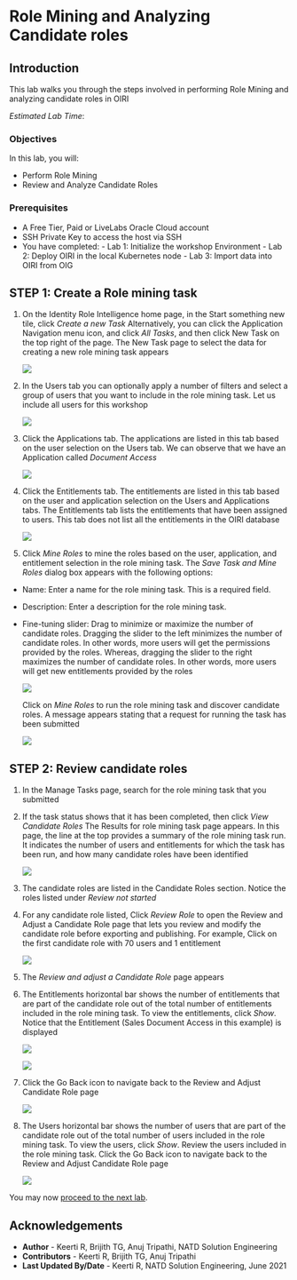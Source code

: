 # Role Mining and Analyzing Candidate roles

## Introduction

This lab walks you through the steps involved in performing Role Mining and analyzing candidate roles in OIRI

*Estimated Lab Time*:

### Objectives

In this lab, you will:
* Perform Role Mining
* Review and Analyze Candidate Roles

### Prerequisites

* A Free Tier, Paid or LiveLabs Oracle Cloud account
* SSH Private Key to access the host via SSH
* You have completed:
      - Lab 1: Initialize the workshop Environment
      - Lab 2: Deploy OIRI in the local Kubernetes node
      - Lab 3: Import data into OIRI from OIG

## **STEP 1:** Create a Role mining task

1. On the Identity Role Intelligence home page, in the Start something new tile, click *Create a new Task*
Alternatively, you can click the Application Navigation menu icon, and click *All Tasks*, and then click New Task on the top right of the page.
The New Task page to select the data for creating a new role mining task appears

    ![](images/1-mining.png)


2. In the Users tab you can optionally apply a number of filters and select a group of users that you want to include in the role mining task.
Let us include all users for this workshop

    ![](images/2-mining.png)


3. Click the Applications tab. The applications are listed in this tab based on the user selection on the Users tab. We can observe that we have an Application called *Document Access*

    ![](images/3-mining.png)


4. Click the Entitlements tab. The entitlements are listed in this tab based on the user and application selection on the Users and Applications tabs.
The Entitlements tab lists the entitlements that have been assigned to users. This tab does not list all the entitlements in the OIRI database

    ![](images/4-mining.png)


5. Click *Mine Roles* to mine the roles based on the user, application, and entitlement selection in the role mining task.
The *Save Task and Mine Roles* dialog box appears with the following options:
  - Name: Enter a name for the role mining task. This is a required field.
  - Description: Enter a description for the role mining task.
  - Fine-tuning slider: Drag to minimize or maximize the number of candidate roles. Dragging the slider to the left minimizes the number of candidate roles. In other words, more users will get the permissions provided by the roles. Whereas, dragging the slider to the right maximizes the number of candidate roles. In other words, more users will get new entitlements provided by the roles

    ![](images/5-mining.png)

    Click on *Mine Roles* to run the role mining task and discover candidate roles. A message appears stating that a request for running the task has been submitted

    ![](images/6-mining.png)  


## **STEP 2:** Review candidate roles

1. In the Manage Tasks page, search for the role mining task that you submitted

2. If the task status shows that it has been completed, then click *View Candidate Roles*
The Results for role mining task page appears. In this page, the line at the top provides a summary of the role mining task run. It indicates the number of users and entitlements for which the task has been run, and how many candidate roles have been identified

    ![](images/7-mining.png)


3. The candidate roles are listed in the Candidate Roles section. Notice the roles listed under *Review not started*


4. For any candidate role listed, Click *Review Role* to open the Review and Adjust a Candidate Role page that lets you review and modify the candidate role before exporting and publishing.
For example, Click on the first candidate role with 70 users and 1 entitlement

    ![](images/8-mining.png)

5. The *Review and adjust a Candidate Role* page appears

6. The Entitlements horizontal bar shows the number of entitlements that are part of the candidate role out of the total number of entitlements included in the role mining task. To view the entitlements, click *Show*.
Notice that the Entitlement (Sales Document Access in this example) is displayed

    ![](images/9-mining.png)

    ![](images/10-mining.png)

7. Click the Go Back icon to navigate back to the Review and Adjust Candidate Role page

    ![](images/11-mining.png)


8. The Users horizontal bar shows the number of users that are part of the candidate role out of the total number of users included in the role mining task. To view the users, click *Show*. Review the users included in the role mining task. Click the Go Back icon to navigate back to the Review and Adjust Candidate Role page

    ![](images/12-mining.png)



You may now [proceed to the next lab](#next).

## Acknowledgements
* **Author** - Keerti R, Brijith TG, Anuj Tripathi, NATD Solution Engineering
* **Contributors** -  Keerti R, Brijith TG, Anuj Tripathi
* **Last Updated By/Date** - Keerti R, NATD Solution Engineering, June 2021
